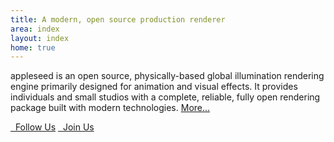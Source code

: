 ```yaml
---
title: A modern, open source production renderer
area: index
layout: index
home: true
---
```


appleseed is an open source, physically-based global illumination rendering engine primarily designed for animation and visual effects. It provides individuals and small studios with a complete, reliable, fully open rendering package built with modern technologies. [More...](/about.html)

[<i class="fab fa-twitter"></i>&nbsp;&nbsp;Follow Us](https://twitter.com/appleseedhq)
[<i class="fab fa-discord"></i>&nbsp;&nbsp;Join Us](https://discord.gg/dNCE5J8)
